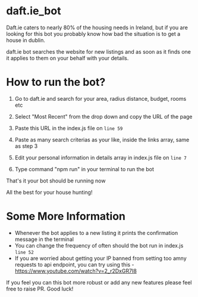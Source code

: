 # daft.ie_bot

Daft.ie caters to nearly 80% of the housing needs in Ireland, but if you are looking for this bot you probably know how bad the situation is to get a house in dublin.

daft.ie bot searches the website for new listings and as soon as it finds one it applies to them on your behalf with your details.


# How to run the bot?

1. Go to daft.ie and search for your area, radius distance, budget, rooms etc

2. Select "Most Recent" from the drop down and copy the URL of the page

3. Paste this URL in the index.js file on ```line 59```

4. Paste as many search criterias as your like, inside the links array, same as step 3

5. Edit your personal information in details array in index.js file on ```line 7```

6. Type command "npm run" in your terminal to run the bot

That's it your bot should be running now

All the best for your house hunting!

# Some More Information

- Whenever the bot applies to a new listing it prints the confirmation message in the terminal
- You can change the frequency of often should the bot run in index.js ```line 52```
- If you are worried about getting your IP banned from setting too amny requests to api endpoint, you can try using this - https://www.youtube.com/watch?v=2_r2DxGR7I8


If you feel you can this bot more robust or add any new features please feel free to raise PR. Good luck!
